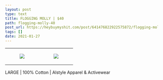 ```yaml
---
layout: post
type: text
title: FLOGGING MOLLY | $40
path: flogging-molly-40
post_url: https://heybuymyshit.com/post/641476822922575872/flogging-molly-40
tags: []
date: 2021-01-27
---
```




<table style="width:100%;"><tr><td style="vertical-align:top;">
      <figure class="tmblr-full" data-orig-height="2048" data-orig-width="1365" data-orig-src="https://concertshirts.netlify.app/shirts/0050/0050-01.jpg"><img src="https://64.media.tumblr.com/02f140802010ef3ee441e970f953fc6a/046d8fcf129576ff-79/s540x810/646046249465b68fe427bb228ca724f9ada4f08b.jpg" data-orig-height="2048" data-orig-width="1365" data-orig-src="https://concertshirts.netlify.app/shirts/0050/0050-01.jpg"/></figure></td>
    <td style="vertical-align:top;">
      <figure class="tmblr-full" data-orig-height="2048" data-orig-width="1365" data-orig-src="https://concertshirts.netlify.app/shirts/0050/0050-02.jpg"><img src="https://64.media.tumblr.com/c29e38cbe4a3df07df9c60b7fda8a9c6/046d8fcf129576ff-81/s540x810/f46297e2036328a76586ecac80ec96db218fb73b.jpg" data-orig-height="2048" data-orig-width="1365" data-orig-src="https://concertshirts.netlify.app/shirts/0050/0050-02.jpg"/></figure></td>
  </tr></table><p>
  LARGE | 100% Cotton | Alstyle Apparel &amp; Activewear
</p>
